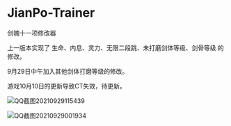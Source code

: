 # JianPo-Trainer
剑魄十一项修改器

上一版本实现了 生命、内息、灵力、无限二段跳、未打磨剑体等级、剑骨等级 的修改。

9月29日中午加入其他剑体打磨等级的修改。

游戏10月10日的更新导致CT失效，待更新。

![QQ截图20210929115439](https://user-images.githubusercontent.com/91541821/135200669-047da007-7d28-4a0c-b9c9-2ad8aee0f6ca.png)

![QQ截图20210929001934](https://user-images.githubusercontent.com/91541821/135127405-7fa34e0d-d787-4ec6-b066-c11d3a65c86f.png)
